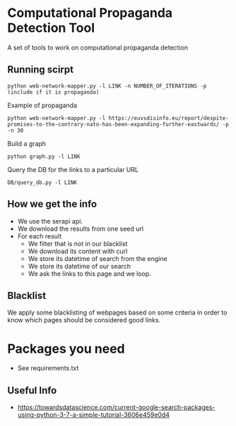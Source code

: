 # Computational Propaganda Detection Tool

A set of tools to work on computational propaganda detection

## Running scirpt

```python web-network-mapper.py -l LINK -n NUMBER_OF_ITERATIONS -p (include if it is propaganda)```

Example of propaganda

```python web-network-mapper.py -l https://euvsdisinfo.eu/report/despite-promises-to-the-contrary-nato-has-been-expanding-further-eastwards/ -p -n 30```


Build a graph

```python graph.py -l LINK```

Query the DB for the links to a particular URL

```DB/query_db.py -l LINK```

## How we get the info

- We use the serapi api.
- We download the results from one seed url
- For each result
	- We filter that is not in our blacklist
	- We download its content with curl
	- We store its datetime of search from the engine
	- We store its datetime of our search
	- We ask the links to this page and we loop.



## Blacklist
We apply some blacklisting of webpages based on some criteria in order to know which pages should be considered good links.

# Packages you need
- See requirements.txt

## Useful Info
- https://towardsdatascience.com/current-google-search-packages-using-python-3-7-a-simple-tutorial-3606e459e0d4

